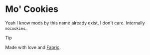 # Mo' Cookies

Yeah I know mods by this name already exist, I don't care. Internally `mocookies`.

> [!TIP]  
> Made with love and [Fabric](https://fabricmc.net/wiki/tutorial:start).
